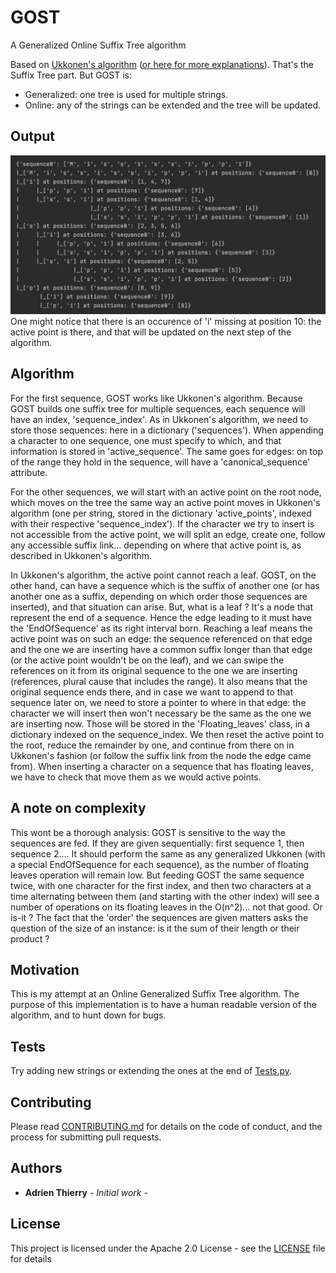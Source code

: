 # GOST
A Generalized Online Suffix Tree algorithm

Based on [Ukkonen's algorithm](https://www.cs.helsinki.fi/u/ukkonen/SuffixT1withFigs.pdf) ([or here for more explanations](https://stackoverflow.com/questions/9452701/ukkonens-suffix-tree-algorithm-in-plain-english)). That's the Suffix Tree part. But GOST is:
* Generalized: one tree is used for multiple strings.
* Online: any of the strings can be extended and the tree will be updated.

## Output

![good old Mississippi](https://github.com/A-Thierry/GOST/blob/master/files/output.png)
One might notice that there is an occurence of 'i' missing at position 10: the active point is there, and that will be updated on the next step of the algorithm.

## Algorithm

For the first sequence, GOST works like Ukkonen's algorithm. Because GOST builds one suffix tree for multiple sequences, each sequence will have an index, 'sequence_index'.
As in Ukkonen's algorithm, we need to store those sequences: here in a dictionary ('sequences'). When appending a character to one sequence, one must specify to which, and that information is stored in 'active_sequence'. The same goes for edges: on top of the range they hold in the sequence, will have a 'canonical_sequence' attribute.

For the other sequences, we will start with an active point on the root node, which moves on the tree the same way  an active point moves in Ukkonen's algorithm (one per string, stored in the dictionary 'active_points', indexed with their respective 'sequence_index'). If the character we try to insert is not accessible from the active point, we will split an edge, create one, follow any accessible suffix link... depending on where that active point is, as described in Ukkonen's algorithm.

In Ukkonen's algorithm, the active point cannot reach a leaf. GOST, on the other hand, can have a sequence which is the suffix of another one (or has another one as a suffix, depending on which order those sequences are inserted), and that situation can arise. But, what is a leaf ? It's a node that represent the end of a sequence. Hence the edge leading to it must have the 'EndOfSequence' as its right interval born. Reaching a leaf means the active point was on such an edge: the sequence referenced on that edge and the one we are inserting have a common suffix longer than that edge (or the active point wouldn't be on the leaf), and we can swipe the references on it from its original sequence to the one we are inserting (references, plural cause that includes the range). It also means that the original sequence ends there, and in case we want to append to that sequence later on, we need to store a pointer to where in that edge: the character we will insert then won't necessary be the same as the one we are inserting now. Those will be stored in the 'Floating_leaves' class, in a dictionary indexed on the sequence_index. We then reset the active point to the root, reduce the remainder by one, and continue from there on in Ukkonen's fashion (or follow the suffix link from the node the edge came from). When inserting a character on a sequence that has floating leaves, we have to check that move them as we would active points.

## A note on complexity

This wont be a thorough analysis:
GOST is sensitive to the way the sequences are fed. If they are given sequentially: first sequence 1, then sequence 2.... It should perform the same as any generalized Ukkonen (with a special EndOfSequence for each sequence), as the number of floating leaves operation will remain low.
But feeding GOST the same sequence twice, with one character for the first index, and then two characters at a time alternating between them (and starting with the other index) will see a number of operations on its floating leaves in the O(n^2)... not that good. Or is-it ? The fact that the 'order' the sequences are given matters asks the question of the size of an instance: is it the sum of their length or their product ?

## Motivation

This is my attempt at an Online Generalized Suffix Tree algorithm.
The purpose of this implementation is to have a human readable version of the algorithm, and to hunt down for bugs.

## Tests

Try adding new strings or extending the ones at the end of [Tests.py](https://github.com/A-Thierry/GOST/blob/master/files/Tests.py).

## Contributing

Please read [CONTRIBUTING.md](https://github.com/A-Thierry/GOST/blob/master/CONTRIBUTING.md) for details on the code of conduct, and the process for submitting pull requests.

## Authors

* **Adrien Thierry** - *Initial work* -

## License

This project is licensed under the Apache 2.0 License - see the [LICENSE](https://github.com/A-Thierry/GOST/blob/master/LICENSE) file for details
